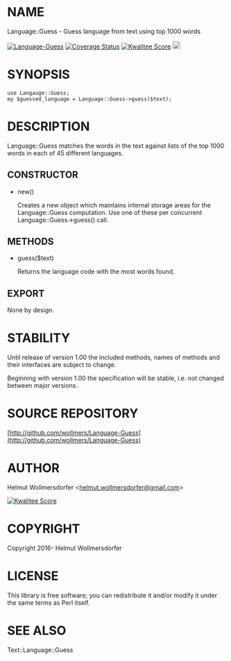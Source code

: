 # NAME

Language::Guess - Guess language from text using top 1000 words

<div>
    <a href="https://travis-ci.org/wollmers/Language-Guess"><img src="https://travis-ci.org/wollmers/Language-Guess.png" alt="Language-Guess"></a>
    <a href='https://coveralls.io/r/wollmers/Language-Guess?branch=master'><img src='https://coveralls.io/repos/wollmers/Language-Guess/badge.png?branch=master' alt='Coverage Status' /></a>
    <a href='http://cpants.cpanauthors.org/dist/Language-Guess'><img src='http://cpants.cpanauthors.org/dist/Language-Guess.png' alt='Kwalitee Score' /></a>
    <a href="http://badge.fury.io/pl/Language-Guess"><img src="https://badge.fury.io/pl/Language-Guess.svg" alt="CPAN version" height="18"></a>
</div>

# SYNOPSIS

    use Langauge::Guess;
    my $guessed_language = Language::Guess->guess($text);

# DESCRIPTION

Language::Guess matches the words in the text against lists of the top 1000 words
in each of 45 different languages.

## CONSTRUCTOR

- new()

    Creates a new object which maintains internal storage areas
    for the Language::Guess computation.  Use one of these per concurrent
    Language::Guess->guess() call.

## METHODS

- guess($text)

    Returns the language code with the most words found.

## EXPORT

None by design.

# STABILITY

Until release of version 1.00 the included methods, names of methods and their
interfaces are subject to change.

Beginning with version 1.00 the specification will be stable, i.e. not changed between
major versions.

# SOURCE REPOSITORY

[http://github.com/wollmers/Language-Guess](http://github.com/wollmers/Language-Guess)

# AUTHOR

Helmut Wollmersdorfer &lt;helmut.wollmersdorfer@gmail.com>

<div>
    <a href='http://cpants.cpanauthors.org/author/wollmers'><img src='http://cpants.cpanauthors.org/author/wollmers.png' alt='Kwalitee Score' /></a>
</div>

# COPYRIGHT

Copyright 2016- Helmut Wollmersdorfer

# LICENSE

This library is free software; you can redistribute it and/or modify
it under the same terms as Perl itself.

# SEE ALSO

Text::Language::Guess
